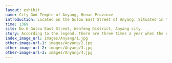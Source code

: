 ```yaml
---
layout: exhibit
name: City God Temple of Anyang, Henan Province
introduction: Located on the Gulou East Street of Anyang. Situated in the north and facing south, the Anyang City God Temple covers an area of 6773 square metres with a construction area of 2792 square metres.
time: 1369
site: No.6 Gulou East Street, Wenfeng District, Anyang city
story: According to the legend, there are three times a year when the city god makes his rounds, namely the Qingming Festival, the 15th of July and the 1st of October. Whenever the city god goes on patrol, thousands of people in Anyang are in attendance. When the City God goes on patrol, there is a big gong to open the way, along the way the gongs and drums sound, a huge team from the temple out through the main Street, around the moat, the patrol team from the north gate to the west gate, along the west street back to the City God Temple. On the way back, the people on the street side light up lanterns and hold colourful lanterns or torches to greet the City God.
index_image_url: images/Anyang/1.jpg
other-image-url-1: images/Anyang/2.jpg
other-image-url-2: images/Anyang/3.jpg
other-image-url-3: images/Anyang/4.jpg
---
```

